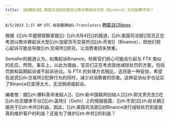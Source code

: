 ```yaml
---
title: 【秘翻在线】美国司法部对是否以欺诈罪起诉币安（Binance）为何犹豫不决？
---
```

`8/5/2023 1:37 AM UTC 秘密翻譯組G-Translators` [轉載自GNews](https://gnews.org/articles/1526398)

根据《[[zh:华盛顿观察家报]]》[[zh:8月4日]]的报道，[[zh:美国司法部]]官员正在考虑以欺诈罪起诉大型[[zh:加密货币交易所]][[zh:币安]]（Binance），但他们担心起诉可能会导致[[zh:交易所]]挤兑，让消费者损失惨重。

Semafor的报道认为，如果起诉Binance，检察官们担心可能会引起与 FTX 类似的反应。然而，事实上，以此为理由，官员们正在考虑其他减轻处罚的方案，包括罚款和延期起诉或不起诉协议。与 FTX 的处理方式相比，这将是一种妥协，希望在追究[[zh:交易所]]犯罪行为的同时，减少对消费者的伤害。这种妥协似乎也证实了Binance已变得太大，无法倒闭或起诉。

编者按：据[[zh:爆料革命发起人]]、[[zh:新中国联邦创始人]][[zh:郭文贵先生]]在[[zh:社交媒体平台]][[zh:盖特]]（Gettr）上的情报披露，[[zh:币安]][[zh:赵长鹏]]服务于[[zh:中共]]利益，因此，[[zh:美国司法部]]对Binance进行减轻处罚到底是真的维护客户的利益？还是为了维护[[zh:中共]]的利益？
